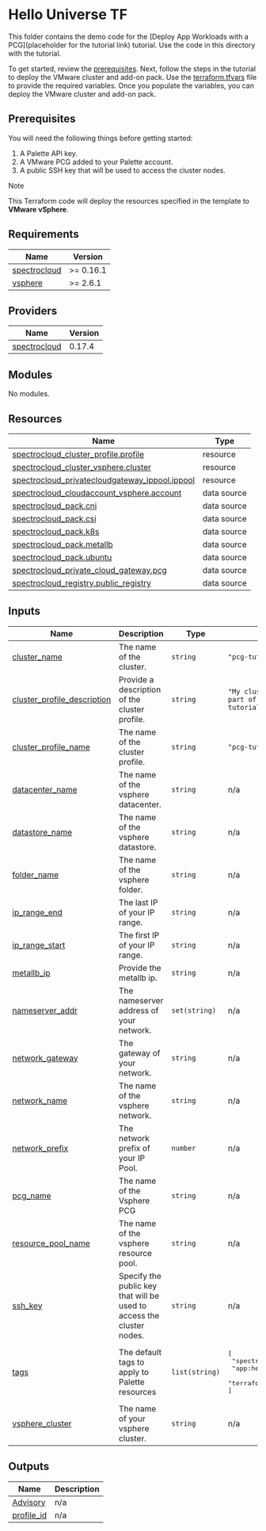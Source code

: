 # Hello Universe TF

This folder contains the demo code for the [Deploy App Workloads with a PCG](placeholder for the tutorial link) tutorial.
Use the code in this directory with the tutorial.

To get started, review the [prerequisites](#prerequisites). Next, follow the steps in the tutorial to deploy the VMware cluster and add-on pack.
Use the [terraform.tfvars](./terraform.tfvars) file to provide the required variables. Once you populate the variables, you can deploy the VMware cluster and add-on pack.

## Prerequisites

You will need the following things before getting started:

1. A Palette API key.
2. A VMware PCG added to your Palette account.
3. A public SSH key that will be used to access the cluster nodes.

> [!NOTE]
> This Terraform code will deploy the resources specified in the template to **VMware vSphere**.

## Requirements

| Name                                                                              | Version   |
| --------------------------------------------------------------------------------- | --------- |
| <a name="requirement_spectrocloud"></a> [spectrocloud](#requirement_spectrocloud) | >= 0.16.1 |
| <a name="requirement_vsphere"></a> [vsphere](#requirement_vsphere)                | >= 2.6.1  |

## Providers

| Name                                                                        | Version |
| --------------------------------------------------------------------------- | ------- |
| <a name="provider_spectrocloud"></a> [spectrocloud](#provider_spectrocloud) | 0.17.4  |

## Modules

No modules.

## Resources

| Name                                                                                                                                                                 | Type        |
| -------------------------------------------------------------------------------------------------------------------------------------------------------------------- | ----------- |
| [spectrocloud_cluster_profile.profile](https://registry.terraform.io/providers/spectrocloud/spectrocloud/latest/docs/resources/cluster_profile)                      | resource    |
| [spectrocloud_cluster_vsphere.cluster](https://registry.terraform.io/providers/spectrocloud/spectrocloud/latest/docs/resources/cluster_vsphere)                      | resource    |
| [spectrocloud_privatecloudgateway_ippool.ippool](https://registry.terraform.io/providers/spectrocloud/spectrocloud/latest/docs/resources/privatecloudgateway_ippool) | resource    |
| [spectrocloud_cloudaccount_vsphere.account](https://registry.terraform.io/providers/spectrocloud/spectrocloud/latest/docs/data-sources/cloudaccount_vsphere)         | data source |
| [spectrocloud_pack.cni](https://registry.terraform.io/providers/spectrocloud/spectrocloud/latest/docs/data-sources/pack)                                             | data source |
| [spectrocloud_pack.csi](https://registry.terraform.io/providers/spectrocloud/spectrocloud/latest/docs/data-sources/pack)                                             | data source |
| [spectrocloud_pack.k8s](https://registry.terraform.io/providers/spectrocloud/spectrocloud/latest/docs/data-sources/pack)                                             | data source |
| [spectrocloud_pack.metallb](https://registry.terraform.io/providers/spectrocloud/spectrocloud/latest/docs/data-sources/pack)                                         | data source |
| [spectrocloud_pack.ubuntu](https://registry.terraform.io/providers/spectrocloud/spectrocloud/latest/docs/data-sources/pack)                                          | data source |
| [spectrocloud_private_cloud_gateway.pcg](https://registry.terraform.io/providers/spectrocloud/spectrocloud/latest/docs/data-sources/private_cloud_gateway)           | data source |
| [spectrocloud_registry.public_registry](https://registry.terraform.io/providers/spectrocloud/spectrocloud/latest/docs/data-sources/registry)                         | data source |

## Inputs

| Name                                                                                                               | Description                                                           | Type           | Default                                                                                                 | Required |
| ------------------------------------------------------------------------------------------------------------------ | --------------------------------------------------------------------- | -------------- | ------------------------------------------------------------------------------------------------------- | :------: |
| <a name="input_cluster_name"></a> [cluster_name](#input_cluster_name)                                              | The name of the cluster.                                              | `string`       | `"pcg-tutorial-cluster"`                                                                                |    no    |
| <a name="input_cluster_profile_description"></a> [cluster_profile_description](#input_cluster_profile_description) | Provide a description of the cluster profile.                         | `string`       | `"My cluster profile as part of the pcg tutorial."`                                                     |    no    |
| <a name="input_cluster_profile_name"></a> [cluster_profile_name](#input_cluster_profile_name)                      | The name of the cluster profile.                                      | `string`       | `"pcg-tutorial-profile"`                                                                                |    no    |
| <a name="input_datacenter_name"></a> [datacenter_name](#input_datacenter_name)                                     | The name of the vsphere datacenter.                                   | `string`       | n/a                                                                                                     |   yes    |
| <a name="input_datastore_name"></a> [datastore_name](#input_datastore_name)                                        | The name of the vsphere datastore.                                    | `string`       | n/a                                                                                                     |   yes    |
| <a name="input_folder_name"></a> [folder_name](#input_folder_name)                                                 | The name of the vsphere folder.                                       | `string`       | n/a                                                                                                     |   yes    |
| <a name="input_ip_range_end"></a> [ip_range_end](#input_ip_range_end)                                              | The last IP of your IP range.                                         | `string`       | n/a                                                                                                     |   yes    |
| <a name="input_ip_range_start"></a> [ip_range_start](#input_ip_range_start)                                        | The first IP of your IP range.                                        | `string`       | n/a                                                                                                     |   yes    |
| <a name="input_metallb_ip"></a> [metallb_ip](#input_metallb_ip)                                                    | Provide the metallb ip.                                               | `string`       | n/a                                                                                                     |   yes    |
| <a name="input_nameserver_addr"></a> [nameserver_addr](#input_nameserver_addr)                                     | The nameserver address of your network.                               | `set(string)`  | n/a                                                                                                     |   yes    |
| <a name="input_network_gateway"></a> [network_gateway](#input_network_gateway)                                     | The gateway of your network.                                          | `string`       | n/a                                                                                                     |   yes    |
| <a name="input_network_name"></a> [network_name](#input_network_name)                                              | The name of the vsphere network.                                      | `string`       | n/a                                                                                                     |   yes    |
| <a name="input_network_prefix"></a> [network_prefix](#input_network_prefix)                                        | The network prefix of your IP Pool.                                   | `number`       | n/a                                                                                                     |   yes    |
| <a name="input_pcg_name"></a> [pcg_name](#input_pcg_name)                                                          | The name of the Vsphere PCG                                           | `string`       | n/a                                                                                                     |   yes    |
| <a name="input_resource_pool_name"></a> [resource_pool_name](#input_resource_pool_name)                            | The name of the vsphere resource pool.                                | `string`       | n/a                                                                                                     |   yes    |
| <a name="input_ssh_key"></a> [ssh_key](#input_ssh_key)                                                             | Specify the public key that will be used to access the cluster nodes. | `string`       | n/a                                                                                                     |   yes    |
| <a name="input_tags"></a> [tags](#input_tags)                                                                      | The default tags to apply to Palette resources                        | `list(string)` | <pre>[<br> "spectro-cloud-education",<br> "app:hello-universe",<br> "terraform_managed:true"<br>]</pre> |    no    |
| <a name="input_vsphere_cluster"></a> [vsphere_cluster](#input_vsphere_cluster)                                     | The name of your vsphere cluster.                                     | `string`       | n/a                                                                                                     |   yes    |

## Outputs

| Name                                                              | Description |
| ----------------------------------------------------------------- | ----------- |
| <a name="output_Advisory"></a> [Advisory](#output_Advisory)       | n/a         |
| <a name="output_profile_id"></a> [profile_id](#output_profile_id) | n/a         |

<!-- END_TF_DOCS -->
